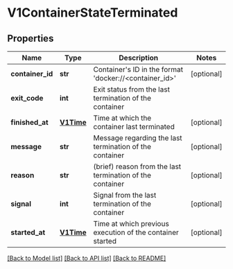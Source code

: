 # V1ContainerStateTerminated

## Properties
Name | Type | Description | Notes
------------ | ------------- | ------------- | -------------
**container_id** | **str** | Container&#39;s ID in the format &#39;docker://&lt;container_id&gt;&#39; | [optional] 
**exit_code** | **int** | Exit status from the last termination of the container | 
**finished_at** | [**V1Time**](V1Time.md) | Time at which the container last terminated | [optional] 
**message** | **str** | Message regarding the last termination of the container | [optional] 
**reason** | **str** | (brief) reason from the last termination of the container | [optional] 
**signal** | **int** | Signal from the last termination of the container | [optional] 
**started_at** | [**V1Time**](V1Time.md) | Time at which previous execution of the container started | [optional] 

[[Back to Model list]](../README.md#documentation-for-models) [[Back to API list]](../README.md#documentation-for-api-endpoints) [[Back to README]](../README.md)


